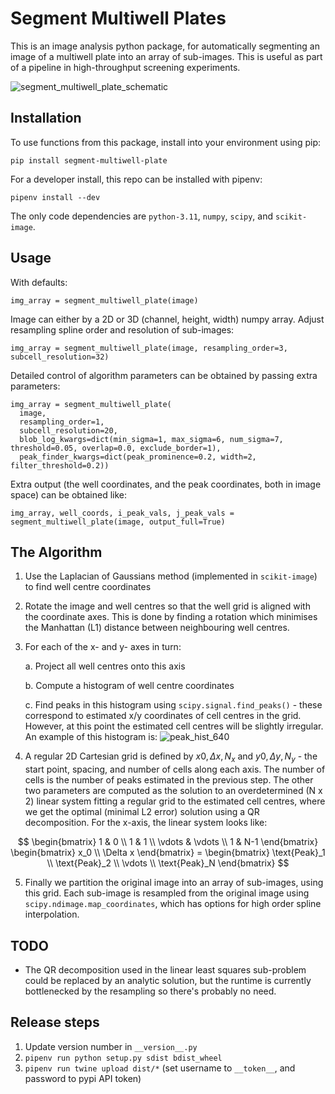 # Segment Multiwell Plates

This is an image analysis python package, for automatically segmenting an image of a multiwell plate into an array of
sub-images. This is useful as part of a pipeline in high-throughput screening experiments.

![segment_multiwell_plate_schematic](https://github.com/murraycutforth/segment-multiwell-plate/assets/11088372/43852418-7767-4e7f-aba9-2da69ed3eaad)


## Installation

To use functions from this package, install into your environment using pip:

`pip install segment-multiwell-plate`

For a developer install, this repo can be installed with pipenv:

`pipenv install --dev`

The only code dependencies are `python-3.11`, `numpy`, `scipy`, and `scikit-image`. 


## Usage

With defaults:

    img_array = segment_multiwell_plate(image)

Image can either by a 2D or 3D (channel, height, width) numpy array. Adjust resampling spline order and resolution of sub-images:

    img_array = segment_multiwell_plate(image, resampling_order=3, subcell_resolution=32)

 Detailed control of algorithm parameters can be obtained by passing extra parameters:

    img_array = segment_multiwell_plate(
      image,
      resampling_order=1,
      subcell_resolution=20,
      blob_log_kwargs=dict(min_sigma=1, max_sigma=6, num_sigma=7, threshold=0.05, overlap=0.0, exclude_border=1),
      peak_finder_kwargs=dict(peak_prominence=0.2, width=2, filter_threshold=0.2))

Extra output (the well coordinates, and the peak coordinates, both in image space) can be obtained like:

    img_array, well_coords, i_peak_vals, j_peak_vals = segment_multiwell_plate(image, output_full=True)



## The Algorithm

1. Use the Laplacian of Gaussians method (implemented in `scikit-image`) to find well centre coordinates
2. Rotate the image and well centres so that the well grid is aligned with the coordinate axes. This is done by finding a rotation which minimises the Manhattan (L1) distance between neighbouring well centres.
3. For each of the x- and y- axes in turn:

     a. Project all well centres onto this axis
  
     b. Compute a histogram of well centre coordinates
  
     c. Find peaks in this histogram using `scipy.signal.find_peaks()` - these correspond to estimated x/y coordinates of cell centres in the grid. However, at this point the estimated cell centres will be slightly irregular.
An example of this histogram is: ![peak_hist_640](https://github.com/murraycutforth/segment-multiwell-plate/assets/11088372/f65e0ef3-e483-464f-8608-67d44eb4d869)

4.  A regular 2D Cartesian grid is defined by $x0, \Delta x, N_x$ and $y0, \Delta y, N_y$ - the start point, spacing, and number of cells along each axis.
The number of cells is the number of peaks estimated in the previous step. The other two parameters are computed as the solution to an overdetermined (N x 2) linear
system fitting a regular grid to the estimated cell centres, where we get the optimal (minimal L2 error) solution using a QR decomposition. For the x-axis, the linear system looks like:

$$
\begin{bmatrix}
    1 & 0 \\
    1 & 1 \\
    \vdots & \vdots \\
    1 & N-1
\end{bmatrix} \begin{bmatrix}
    x_0 \\
    \Delta x
\end{bmatrix} = \begin{bmatrix}
    \text{Peak}_1 \\
    \text{Peak}_2 \\
    \vdots \\
    \text{Peak}_N
\end{bmatrix}
$$

5. Finally we partition the original image into an array of sub-images, using this grid. Each sub-image is resampled from the original image using `scipy.ndimage.map_coordinates`,
which has options for high order spline interpolation.

 
## TODO

- The QR decomposition used in the linear least squares sub-problem could be replaced by an analytic solution, but the runtime is currently bottlenecked by the resampling so there's probably no need.


## Release steps

1. Update version number in `__version__.py`
2. `pipenv run python setup.py sdist bdist_wheel`
3. `pipenv run twine upload dist/*` (set username to `__token__`, and password to pypi API token)
